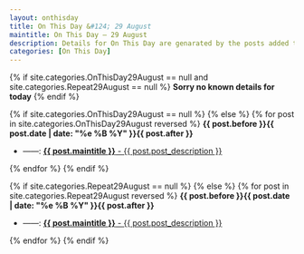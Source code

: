 ```yaml
---
layout: onthisday
title: On This Day &#124; 29 August
maintitle: On This Day — 29 August
description: Details for On This Day are genarated by the posts added to the website so the content is subject to changes/updates over time.
categories: [On This Day]
---
```


{% if site.categories.OnThisDay29August == null and site.categories.Repeat29August == null %}
<strong>Sorry no known details for today</strong>
{% endif %}

{% if site.categories.OnThisDay29August == null %}
{% else %}
{% for post in site.categories.OnThisDay29August reversed %}
<strong>{{ post.before }}{{ post.date | date: "%e %B %Y" }}{{ post.after }}</strong>
<ul>
<li> ——: <a href="{{ post.url }}"><strong>{{ post.maintitle }}</strong> - {{ post.post_description }}</a></li>
</ul>
{% endfor %}
{% endif %}

{% if site.categories.Repeat29August == null %}
{% else %}
{% for post in site.categories.Repeat29August reversed %}
<strong>{{ post.before }}{{ post.date | date: "%e %B %Y" }}{{ post.after }}</strong>
<ul>
<li> ——: <a href="{{ post.url }}"><strong>{{ post.maintitle }}</strong> - {{ post.post_description }}</a></li>
</ul>
{% endfor %}
{% endif %}
